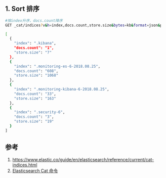 


## 1. Sort 排序

```sh
#按index升序，docs.count降序
GET _cat/indices?v&h=index,docs.count,store.size&bytes=kb&format=json&pretty&s=index,docs.count:desc

[
  {
    "index": ".kibana",
    "docs.count": "1",
    "store.size": "7"
  },
  {
    "index": ".monitoring-es-6-2018.08.25",
    "docs.count": "608",
    "store.size": "1068"
  },
  {
    "index": ".monitoring-kibana-6-2018.08.25",
    "docs.count": "33",
    "store.size": "163"
  },
  {
    "index": ".security-6",
    "docs.count": "3",
    "store.size": "19"
  }
]
```

## 参考

1. https://www.elastic.co/guide/en/elasticsearch/reference/current/cat-indices.html
2. [Elasticsearch Cat 命令](https://blog.csdn.net/wangpei1949/article/details/82287444)
